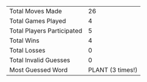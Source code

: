 |              |                |
| ---------------- | ----------------------------- |
| Total Moves Made | 26 |
| Total Games Played | 4 |
| Total Players Participated | 5 |
| Total Wins | 4 |
| Total Losses | 0 |
| Total Invalid Guesses | 0 |
| Most Guessed Word | PLANT (3 times!) |
